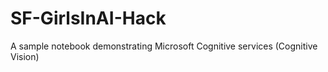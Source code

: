# SF-GirlsInAI-Hack

A sample notebook demonstrating Microsoft Cognitive services (Cognitive Vision)
